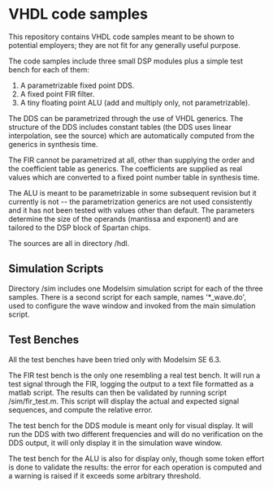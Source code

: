 VHDL code samples
=================

This repository contains VHDL code samples meant to be shown to potential 
employers; they are not fit for any generally useful purpose.

The code samples include three small DSP modules plus a simple test bench for 
each of them:

1. A parametrizable fixed point DDS.
2. A fixed point FIR filter.
3. A tiny floating point ALU (add and multiply only, not parametrizable).


The DDS can be parametrized through the use of VHDL generics. The structure of 
the DDS includes constant tables (the DDS uses linear interpolation, see the 
source) which are automatically computed from the generics in synthesis time.

The FIR cannot be parametrized at all, other than supplying the order and the
coefficient table as generics. The coefficients are supplied as real values 
which are converted to a fixed point number table in synthesis time.

The ALU is meant to be parametrizable in some subsequent revision but it 
currently is not -- the parametrization generics are not used consistently and
it has not been tested with values other than default. The parameters determine
the size of the operands (mantissa and exponent) and are tailored to the DSP
block of Spartan chips. 

The sources are all in directory /hdl.


Simulation Scripts
-------------------

Directory /sim includes one Modelsim simulation script for each of the three 
samples. There is a second script for each sample, names '*_wave.do', used to 
configure the wave window and invoked from the main simulation script.



Test Benches
------------


All the test benches have been tried only with Modelsim SE 6.3.


The FIR test bench is the only one resembling a real test bench. It will run 
a test signal through the FIR, logging the output to a text file formatted as 
a matlab script. The results can then be validated by running script 
/sim/fir_test.m. 
This script will display the actual and expected signal sequences, and compute
the relative error.


The test bench for the DDS module is meant only for visual display. It will 
run the DDS with two different frequencies and will do no verification on
the DDS output, it will only display it in the simulation wave window.


The test bench for the ALU is also for display only, though some token effort 
is done to validate the results: the error for each operation is computed and 
a warning is raised if it exceeds some arbitrary threshold.
